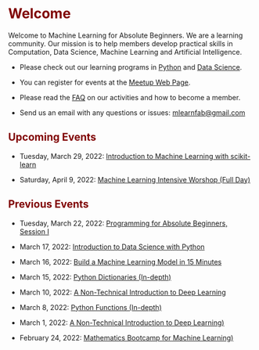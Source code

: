 # <font color="maroon">Welcome</font>

Welcome to Machine Learning for Absolute Beginners. We are a learning community. Our mission is to help members develop practical skills in Computation, Data Science, Machine Learning and Artificial Intelligence. 




* Please check out our learning programs in [Python](https://pythonfab.com) and [Data Science](https://dsciencefab.com). 

<p>

* You can register for events at the [Meetup Web Page](https://www.meetup.com/mlearnfab/).

<p>

* Please read the [FAQ](faq) on our activities and how to become a member. 

<p>

* Send us an email with any questions or issues: mlearnfab@gmail.com


## <font color="maroon">Upcoming Events</font>



- Tuesday, March 29, 2022: [Introduction to Machine Learning with scikit-learn](https://www.meetup.com/mlearnfab/events/284287474/)

- Saturday, April 9, 2022: [Machine Learning Intensive Worshop (Full Day) ](https://www.meetup.com/mlearnfab/events/284354357)



## <font color="maroon">Previous Events</font>


- Tuesday, March 22, 2022: [Programming for Absolute Beginners, Session I](https://www.meetup.com/mlearnfab/events/284301204/)

- March 17, 2022: [Introduction to Data Science with Python](https://www.meetup.com/mlearnfab/events/284287074/)

- March 16, 2022: [Build a Machine Learning Model in 15 Minutes](https://www.meetup.com/mlearnfab/events/284571447)

- March 15, 2022: [Python Dictionaries (In-depth)](https://www.meetup.com/mlearnfab/events/284178221/)

- March 10, 2022: [A Non-Technical Introduction to Deep Learning](https://www.meetup.com/mlearnfab/events/283608885/)

- March 8, 2022: [Python Functions (In-depth)](https://www.meetup.com/mlearnfab/events/284206972/)

- March 1, 2022: [A Non-Technical Introduction to Deep Learning)](https://www.meetup.com/mlearnfab/events/283608885/)

- February 24, 2022: [Mathematics Bootcamp for Machine Learning)](https://www.meetup.com/mlearnfab/events/283834589/)



